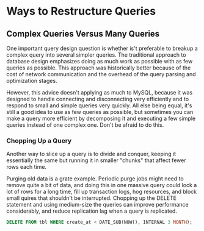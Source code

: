 # Ways to Restructure Queries

## Complex Queries Versus Many Queries 

One important query design question is whether is't preferable to breakup a complex query into several simpler queries. The traditional approach to database design emphasizes doing as much work as possible with as few queries as possible. This approach was historically better because of the cost of network communication and the overhead of the query parsing and optimization stages.

However, this advice doesn't applying as much to MySQL, because it was designed to handle connecting and disconnecting very efficiently and to respond to small and simple queries very quickly. All else being equal, it's still a good idea to use as few queries as possible, but sometimes you can make a query more efficient by decomposing it and executing a few simple queries instead of one complex one. Don't be afraid to do this.

### Chopping Up a Query

Another way to slice up a query is to divide and conquer, keeping it essentially the same but running it in smaller "chunks" that affect fewer rows each time.

Purging old data is a grate example. Periodic purge jobs might need to remove quite a bit of data, and doing this in one massive query could lock a lot of rows for a long time, fill up transaction logs, hog resources, and block small quires that shouldn't be interrupted. Chopping up the DELETE statement and using medium-size the queries can improve performance considerably, and reduce replication lag when a query is replicated. 

```sql
DELETE FROM tbl WHERE create_at < DATE_SUB(NOW(), INTERNAL 3 MONTH);
```